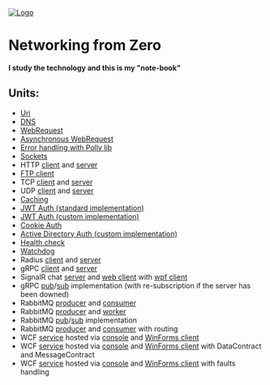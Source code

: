 [![Logo](https://raw.githubusercontent.com/verloka/Networking/master/merch/logo.jpg)](https://github.com/verloka/Networking)

# Networking from Zero
**I study the technology and this is my "note-book"**

## Units:
  - [Uri](https://github.com/verloka/Networking/tree/master/src/URITest/URITest)
  - [DNS](https://github.com/verloka/Networking/tree/master/src/DNSTest/DNSTest)
  - [WebRequest](https://github.com/verloka/Networking/tree/master/src/WebRequestTest/WebRequestTest)
  - [Asynchronous WebRequest](https://github.com/verloka/Networking/tree/master/src/ErrorHandling/ErrorHandling/AsyncRequest.cs)
  - [Error handling with Polly lib](https://github.com/verloka/Networking/tree/master/src/ErrorHandling/ErrorHandling/PollyHandling.cs)
  - [Sockets](https://github.com/verloka/Networking/tree/master/src/Sockets/Sockets)
  - HTTP [client](https://github.com/verloka/Networking/tree/master/src/HTTP/Client/Client) and [server](https://github.com/verloka/Networking/tree/master/src/HTTP/Server/Server)
  - [FTP client](https://github.com/verloka/Networking/tree/master/src/FTPClient/FTPClient)
  - TCP [client](https://github.com/verloka/Networking/tree/master/src/TCPClient/TCPClient) and [server](https://github.com/verloka/Networking/tree/master/src/TCPServer/TCPServer)
  - UDP [client](https://github.com/verloka/Networking/tree/master/src/UDPClient/UDPClient) and [server](https://github.com/verloka/Networking/tree/master/src/UDPServer/UDPServer)
  - [Caching](https://github.com/verloka/Networking/tree/master/src/Caching/Caching)
  - [JWT Auth (standard implementation)](https://github.com/verloka/Networking/tree/master/src/JWTAuthentication/JWTAuthentication)
  - [JWT Auth (custom implementation)](https://github.com/verloka/Networking/tree/master/src/JWTAuthentication2/JWTAuthentication2)
  - [Cookie Auth](https://github.com/verloka/Networking/tree/master/src/CookieAuthentication/TestWebSite)
  - [Active Directory Auth (custom implementation)](https://github.com/verloka/Networking/tree/master/src/ADAuthentication)
  - [Health check](https://github.com/verloka/Networking/tree/master/src/HealthChecksTest/HealthChecksTest)
  - [Watchdog](https://github.com/verloka/Networking/tree/master/src/WatchDog/WatchDog)
  - Radius [client](https://github.com/verloka/Networking/tree/master/src/Radius/Radius/RadiusClient.cs) and [server](https://github.com/verloka/Networking/tree/master/src/Radius/Radius/RadiusServer.cs)
  - gRPC [client](https://github.com/verloka/Networking/tree/master/src/GrpcClient/GrpcClient) and [server](https://github.com/verloka/Networking/tree/master/src/GrpcServer/GrpcServer)
  - SignalR chat [server](https://github.com/verloka/Networking/tree/master/src/SignalRChatServer/SignalRChatServer) and [web client](https://github.com/verloka/Networking/tree/master/src/SignalRChatWebClient/SignalRChatWebClient) with [wpf client](https://github.com/verloka/Networking/tree/master/src/SignalRChatWPFClient/SignalRChatWPFClient)
  - gRPC [pub](https://github.com/verloka/Networking/tree/master/src/GrpcPub)/[sub](https://github.com/verloka/Networking/tree/master/src/GrpcSub) implementation (with re-subscription if the server has been downed)
  - RabbitMQ [producer](https://github.com/verloka/Networking/tree/master/src/RabbitMQ/RabbitProducer) and [consumer](https://github.com/verloka/Networking/tree/master/src/RabbitMQ/RabbitConsumer)
  - RabbitMQ [producer](https://github.com/verloka/Networking/tree/master/src/RabbitMQ/RabbitWorkerProducer) and [worker](https://github.com/verloka/Networking/tree/master/src/RabbitMQ/RabbitWorkerConsumer)
  - RabbitMQ [pub](https://github.com/verloka/Networking/tree/master/src/RabbitMQ/RabbitPub)/[sub](https://github.com/verloka/Networking/tree/master/src/RabbitMQ/RabbitSub) implementation
  - RabbitMQ [producer](https://github.com/verloka/Networking/tree/master/src/RabbitMQ/RabbitRoutingProducer) and [consumer](https://github.com/verloka/Networking/tree/master/src/RabbitMQ/RabbitRoutingConsumer) with routing
  - WCF [service](https://github.com/verloka/Networking/tree/master/src/WCF/WCFSimpleServerAndClients/ServiceInterface) hosted via [console](https://github.com/verloka/Networking/tree/master/src/WCF/WCFSimpleServerAndClients/WCFServiceHost) and [WinForms client](https://github.com/verloka/Networking/tree/master/src/WCF/WCFSimpleServerAndClients/WCFServiceClient)
  - WCF [service](https://github.com/verloka/Networking/tree/master/src/WCF/WCFComplexServerAndClients/ServiceInterface) hosted via [console](https://github.com/verloka/Networking/tree/master/src/WCF/WCFComplexServerAndClients/WCFServiceHost) and [WinForms client](https://github.com/verloka/Networking/tree/master/src/WCF/WCFComplexServerAndClients/WCFServiceClient) with DataContract and MessageContract
  - WCF [service](https://github.com/verloka/Networking/tree/master/src/WCF/WCFFaults/WCFFaults) hosted via [console](https://github.com/verloka/Networking/tree/master/src/WCF/WCFFaults/WCFFaultsHost) and [WinForms client](https://github.com/verloka/Networking/tree/master/src/WCF/WCFFaults/WCFFaultsClient) with faults handling
